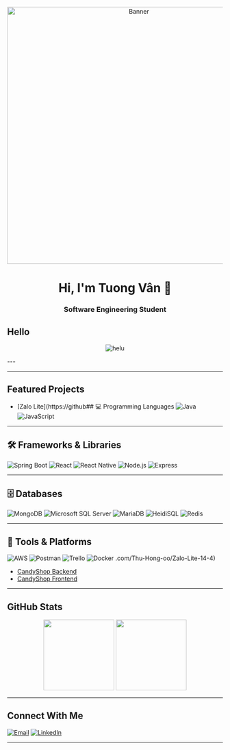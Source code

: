 <!-- Banner -->
<p align="center">
  <img src="https://i.pinimg.com/originals/e1/fd/4f/e1fd4f13d2d2c6ef5119b9b1cf4b8b86.gif" width="600" alt="Banner" />
</p>

<h1 align="center">Hi, I'm Tuong Vân 👋</h1>
<h3 align="center">Software Engineering Student</h3>

## Hello
<p align="center">
  <img src="https://media3.giphy.com/media/v1.Y2lkPTc5MGI3NjExem1zN3JjazFoOTVhbGo0anNnZzBjNW9uazdkZHQxeGltazk4ZnZwNCZlcD12MV9pbnRlcm5hbF9naWZfYnlfaWQmY3Q9Zw/yrhhmre5fN2PtRujfo/giphy.gif" alt="helu">
</p>
---


---

## Featured Projects
- [Zalo Lite](https://github## 💻 Programming Languages
![Java](https://img.shields.io/badge/Java-007396?style=for-the-badge&logo=java&logoColor=white)
![JavaScript](https://img.shields.io/badge/JavaScript-F7DF1E?style=for-the-badge&logo=javascript&logoColor=black)

---

## 🛠 Frameworks & Libraries
![Spring Boot](https://img.shields.io/badge/SpringBoot-6DB33F?style=for-the-badge&logo=springboot&logoColor=white)
![React](https://img.shields.io/badge/React-61DAFB?style=for-the-badge&logo=react&logoColor=black)
![React Native](https://img.shields.io/badge/React_Native-61DAFB?style=for-the-badge&logo=react&logoColor=black)
![Node.js](https://img.shields.io/badge/Node.js-339933?style=for-the-badge&logo=node.js&logoColor=white)
![Express](https://img.shields.io/badge/Express-000000?style=for-the-badge&logo=express&logoColor=white)

---

## 🗄 Databases
![MongoDB](https://img.shields.io/badge/MongoDB-47A248?style=for-the-badge&logo=mongodb&logoColor=white)
![Microsoft SQL Server](https://img.shields.io/badge/Microsoft_SQL_Server-CC2927?style=for-the-badge&logo=microsoftsqlserver&logoColor=white)
![MariaDB](https://img.shields.io/badge/MariaDB-003545?style=for-the-badge&logo=mariadb&logoColor=white)
![HeidiSQL](https://img.shields.io/badge/HeidiSQL-4479A1?style=for-the-badge&logoColor=white)
![Redis](https://img.shields.io/badge/Redis-DC382D?style=for-the-badge&logo=redis&logoColor=white)

---

## 🧰 Tools & Platforms
![AWS](https://img.shields.io/badge/AWS_Basic-FF9900?style=for-the-badge&logo=amazonaws&logoColor=white)
![Postman](https://img.shields.io/badge/Postman-FF6C37?style=for-the-badge&logo=postman&logoColor=white)
![Trello](https://img.shields.io/badge/Trello-0052CC?style=for-the-badge&logo=trello&logoColor=white)
![Docker](https://img.shields.io/badge/Docker_Basic-2496ED?style=for-the-badge&logo=docker&logoColor=white)
.com/Thu-Hong-oo/Zalo-Lite-14-4)  
- [CandyShop Backend](https://github.com/CandyShop-KT/CandyShopBE_KTTKPM)  
- [CandyShop Frontend](https://github.com/CandyShop-KT/CandyShopFE_KTTKPM)  

---

## GitHub Stats
<p align="center">
  <img src="https://github-readme-stats.vercel.app/api?username=Thu-Hong-oo&show_icons=true&theme=rose_pine&title_color=ffb6c1&icon_color=ff69b4&text_color=ffb6c1&bg_color=151515" height="165"/>
  <img src="https://github-readme-stats.vercel.app/api/top-langs/?username=Thu-Hong-oo&layout=compact&theme=rose_pine&title_color=ffb6c1&text_color=ffb6c1&bg_color=151515" height="165"/>
</p>

---

## Connect With Me
[![Email](https://img.shields.io/badge/Email-FFB6C1?style=for-the-badge&logo=gmail&logoColor=white)](mailto:nguyenngoctuongvan4it@gmail.com)
[![LinkedIn](https://img.shields.io/badge/LinkedIn-FFB6C1?style=for-the-badge&logo=linkedin&logoColor=white)](https://www.linkedin.com/in/ng%E1%BB%8Dc-t%C6%B0%E1%BB%9Dng-v%C3%A2n-nguy%E1%BB%85n-947b23379/)

---


